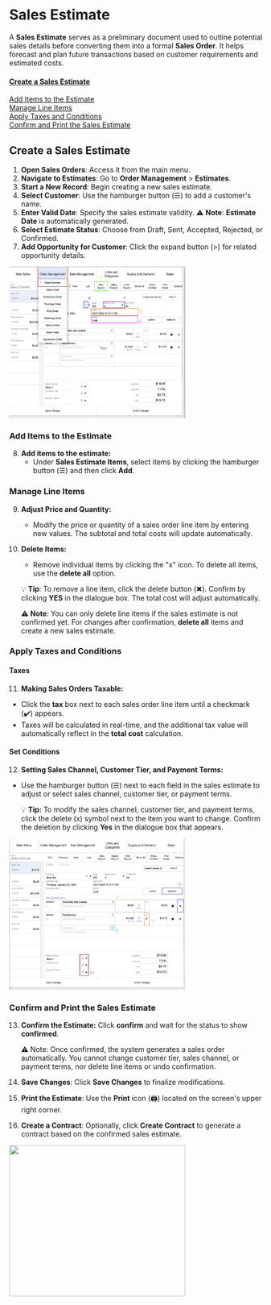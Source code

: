# Sales Estimate

A **Sales Estimate** serves as a preliminary document used to outline potential sales details before converting them into a formal **Sales Order**. It helps forecast and plan future transactions based on customer requirements and estimated costs.

#### [Create a Sales Estimate](#create-a-sales-estimate) 

[Add Items to the Estimate](#add-items-to-the-estimate) <br>
[Manage Line Items](#manage-line-items) <br>
[Apply Taxes and Conditions](#apply-taxes-and-conditions) <br>
[Confirm and Print the Sales Estimate](#confirm-and-print-the-sales-estimate) <br>
## Create a Sales Estimate

1. **Open Sales Orders**: Access it from the main menu.
2. **Navigate to Estimates**: Go to **Order Management** > **Estimates**.
3. **Start a New Record**: Begin creating a new sales estimate.
4. **Select Customer**: Use the hamburger button (☰) to add a customer's name.
5. **Enter Valid Date**: Specify the sales estimate validity.
		⚠️ **Note**: **Estimate Date** is automatically generated.
6. **Select Estimate Status**: Choose from Draft, Sent, Accepted, Rejected, or Confirmed.
7. **Add Opportunity for Customer**: Click the expand button (>) for  related opportunity details.

<img src="https://github.com/Fx-Professional-Services/HorizonDocs/blob/sales_order/Horizon%20User%20Guide/00%20Assets/10_create_sales_estimate.png" width="350" height="300">

### Add Items to the Estimate

8. **Add items to the estimate:** 
	* Under **Sales Estimate Items**, select items by clicking the hamburger button (☰) and then click **Add**.
### Manage Line Items

9. **Adjust Price and Quantity:**
    
    - Modify the price or quantity of a sales order line item by entering new values. The subtotal and total costs will update automatically.
    
10. **Delete Items:**
    
    - Remove individual items by clicking the "x" icon. To delete all items, use the **delete all** option.
    
	💡 **Tip**: To remove a line item, click the delete button (✖︎). Confirm by clicking **YES** in the dialogue box. The total cost will adjust automatically. 
	
	⚠️ **Note**: You can only delete line items if the sales estimate is not confirmed yet. For changes after confirmation, **delete all** items and create a new sales estimate.

### Apply Taxes and Conditions
#### Taxes

11. **Making Sales Orders Taxable:**

- Click the **tax** box next to each sales order line item until a checkmark (✔️) appears.
- Taxes will be calculated in real-time, and the additional tax value will automatically reflect in the **total cost** calculation.
#### Set Conditions

12. **Setting Sales Channel, Customer Tier, and Payment Terms:**

- Use the hamburger button (☰) next to each field in the sales estimate to adjust or select sales channel, customer tier, or payment terms.

	💡 **Tip:** To modify the sales channel, customer tier, and payment terms, click the delete (x) symbol next to the item you want to change. Confirm the deletion by clicking **Yes** in the dialogue box that appears.

<img src="https://github.com/Fx-Professional-Services/HorizonDocs/blob/sales_order/Horizon%20User%20Guide/00%20Assets/11_manage_line_items_sales_estimate.png" width="350" height="300">

### Confirm and Print the Sales Estimate

13. **Confirm the Estimate:** Click **confirm** and wait for the status to show **confirmed**.

	⚠️ Note: Once confirmed, the system generates a sales order automatically. You cannot change customer tier, sales channel, or payment terms, nor delete line items or undo confirmation.

14. **Save Changes**: Click **Save Changes** to finalize modifications.

15. **Print the Estimate**: Use the **Print** icon (🖨️) located on the screen's upper right corner.

16. **Create a Contract**: Optionally, click **Create Contract** to generate a contract based on the confirmed sales estimate.

<img src="https://github.com/Fx-Professional-Services/HorizonDocs/blob/sales_order/Horizon%20User%20Guide/00%20Assets/12_confirm_printsales_estimate.png" width="350" height="300">